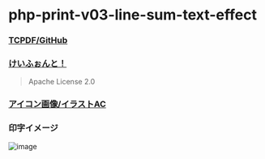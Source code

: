 # php-print-v03-line-sum-text-effect

### [TCPDF/GitHub](https://github.com/tecnickcom/tcpdf)

### [けいふぉんと！](http://font.sumomo.ne.jp/)
>Apache License 2.0

### [アイコン画像/イラストAC](https://www.ac-illust.com/main/detail.php?id=789862)

### 印字イメージ

![image](https://user-images.githubusercontent.com/1501327/162611829-00bf4854-3d8c-4a6a-8096-72fc00828b2d.png)
